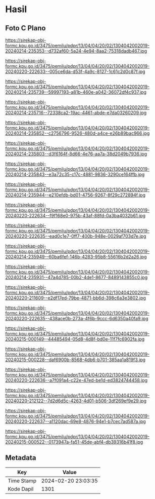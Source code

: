 # Hasil

## Foto C Plano

https://sirekap-obj-formc.kpu.go.id/3475/pemilu/pdpr/13/04/04/20/02/1304042002019-20240214-235353--d732af60-5a24-4e94-8aa2-75318dadb467.jpg

https://sirekap-obj-formc.kpu.go.id/3475/pemilu/pdpr/13/04/04/20/02/1304042002019-20240220-222633--005ce6da-d53f-4a9c-8127-1c61c2d0c87f.jpg

https://sirekap-obj-formc.kpu.go.id/3475/pemilu/pdpr/13/04/04/20/02/1304042002019-20240214-235739--59997193-a81b-460e-a042-36072df4c937.jpg

https://sirekap-obj-formc.kpu.go.id/3475/pemilu/pdpr/13/04/04/20/02/1304042002019-20240214-235716--72338ca2-19ac-4461-abde-e7da03260209.jpg

https://sirekap-obj-formc.kpu.go.id/3475/pemilu/pdpr/13/04/04/20/02/1304042002019-20240214-235852--c2756796-9526-480d-a4ce-e26b89bac966.jpg

https://sirekap-obj-formc.kpu.go.id/3475/pemilu/pdpr/13/04/04/20/02/1304042002019-20240214-235803--d3f6164f-8d66-4e76-aa7a-38d2049b7936.jpg

https://sirekap-obj-formc.kpu.go.id/3475/pemilu/pdpr/13/04/04/20/02/1304042002019-20240214-235843--e3a72c35-c17c-4881-9836-3290ce164ffb.jpg

https://sirekap-obj-formc.kpu.go.id/3475/pemilu/pdpr/13/04/04/20/02/1304042002019-20240214-235944--e210efdb-bd01-4756-9267-8f29c272894f.jpg

https://sirekap-obj-formc.kpu.go.id/3475/pemilu/pdpr/13/04/04/20/02/1304042002019-20240220-222634--f9f168e0-975b-43af-88fd-0a3ba4032b61.jpg

https://sirekap-obj-formc.kpu.go.id/3475/pemilu/pdpr/13/04/04/20/02/1304042002019-20240220-222635--ead0c1e7-0ff7-400b-948e-0029af703d7e.jpg

https://sirekap-obj-formc.kpu.go.id/3475/pemilu/pdpr/13/04/04/20/02/1304042002019-20240214-235949--60ba6fef-146b-4283-95b8-55616b2d2a26.jpg

https://sirekap-obj-formc.kpu.go.id/3475/pemilu/pdpr/13/04/04/20/02/1304042002019-20240214-235931--47a4d785-00b2-4de1-8677-8489143855c0.jpg

https://sirekap-obj-formc.kpu.go.id/3475/pemilu/pdpr/13/04/04/20/02/1304042002019-20240220-211609--e2df17ed-79be-4871-bb6d-398c6a3e3802.jpg

https://sirekap-obj-formc.kpu.go.id/3475/pemilu/pdpr/13/04/04/20/02/1304042002019-20240220-222635--438ace0b-273a-4f6b-9ccc-6d6350a40fa9.jpg

https://sirekap-obj-formc.kpu.go.id/3475/pemilu/pdpr/13/04/04/20/02/1304042002019-20240215-000149--44485494-05d8-4d8f-bd0e-11f7fc6902fa.jpg

https://sirekap-obj-formc.kpu.go.id/3475/pemilu/pdpr/13/04/04/20/02/1304042002019-20240215-000228--daf6900b-8568-4db6-b701-385aa1a819f3.jpg

https://sirekap-obj-formc.kpu.go.id/3475/pemilu/pdpr/13/04/04/20/02/1304042002019-20240220-222636--a7f091a4-c22e-47ed-be1d-ed3824744458.jpg

https://sirekap-obj-formc.kpu.go.id/3475/pemilu/pdpr/13/04/04/20/02/1304042002019-20240220-212122--7d2d6d5c-4263-4d01-b506-3df269ef9e29.jpg

https://sirekap-obj-formc.kpu.go.id/3475/pemilu/pdpr/13/04/04/20/02/1304042002019-20240220-222637--a1120dac-69e8-4876-94e1-b7cec7ad587a.jpg

https://sirekap-obj-formc.kpu.go.id/3475/pemilu/pdpr/13/04/04/20/02/1304042002019-20240215-000522--0173947a-fa51-45de-abf4-db39316b41f8.jpg


## Metadata

| Key        | Value               |
| ---------- | ------------------- |
| Time Stamp | 2024-02-20 23:03:35 |
| Kode Dapil | 1301                |



